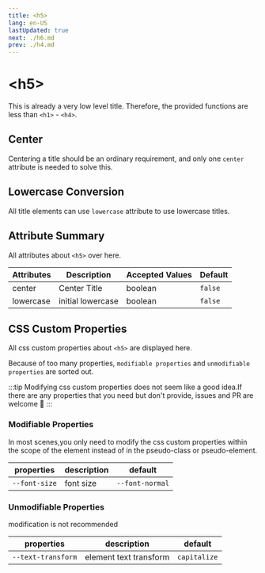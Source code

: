 ```yaml
---
title: <h5>
lang: en-US
lastUpdated: true
next: ./h6.md
prev: ./h4.md
---
```


# \<h5>

This is already a very low level title. Therefore, the provided functions are less than `<h1>` - `<h4>`.

## Center

Centering a title should be an ordinary requirement, and only one `center` attribute is needed to solve this.

<demo src="../../.vuepress/components/title/H5Center.vue" title="Centered text looks formal." />

## Lowercase Conversion

All title elements can use `lowercase` attribute to use lowercase titles.

<demo src="../../.vuepress/components/title/H5Lowercase.vue" title="It's tedious to use js to control string." />

## Attribute Summary

All attributes about `<h5>` over here.

| Attributes | Description       | Accepted Values | Default |
| ---------- | ----------------- | --------------- | ------- |
| center     | Center Title      | boolean         | `false` |
| lowercase  | initial lowercase | boolean         | `false` |

## CSS Custom Properties

All css custom properties about `<h5>` are displayed here.

Because of too many properties, `modifiable properties` and `unmodifiable properties` are sorted out.

:::tip
Modifying css custom properties does not seem like a good idea.If there are any properties that you need but don't provide, issues and PR are welcome 👏
:::

### Modifiable Properties

In most scenes,you only need to modify the css custom properties within the scope of the element instead of in the pseudo-class or pseudo-element.

| properties    | description | default         |
| ------------- | ----------- | --------------- |
| `--font-size` | font size   | `--font-normal` |

### Unmodifiable Properties

modification is not recommended

| properties         | description            | default      |
| ------------------ | ---------------------- | ------------ |
| `--text-transform` | element text transform | `capitalize` |

